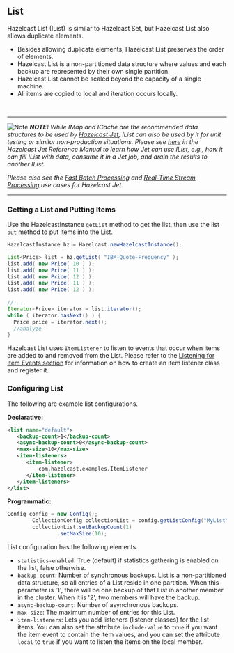 

## List

Hazelcast List (IList) is similar to Hazelcast Set, but Hazelcast List also allows duplicate elements.

* Besides allowing duplicate elements, Hazelcast List preserves the order of elements.
* Hazelcast List is a non-partitioned data structure where values and each backup are represented by their own single partition.
* Hazelcast List cannot be scaled beyond the capacity of a single machine.
* All items are copied to local and iteration occurs locally.



<br>


----


![Note](images/NoteSmall.jpg) ***NOTE:*** *While IMap and ICache are the recommended data structures to be used by [Hazelcast Jet](https://jet.hazelcast.org/), IList can also be used by it for unit testing or similar non-production situations. Please see [here](http://docs.hazelcast.org/docs/jet/0.5/manual/Work_with_Jet/Source_and_Sink_Connectors/Hazelcast_IMDG#page_IList) in the Hazelcast Jet Reference Manual to learn how Jet can use IList, e.g., how it can fill IList with data, consume it in a Jet job, and drain the results to another IList.*

*Please also see the [Fast Batch Processing](https://jet.hazelcast.org/use-cases/fast-batch-processing/) and [Real-Time Stream Processing](https://jet.hazelcast.org/use-cases/real-time-stream-processing/) use cases for Hazelcast Jet.*
<br>

----


### Getting a List and Putting Items

Use the HazelcastInstance `getList` method to get the list, then use the list `put` method to put items into the List.

```java
HazelcastInstance hz = Hazelcast.newHazelcastInstance();

List<Price> list = hz.getList( "IBM-Quote-Frequency" );
list.add( new Price( 10 ) );
list.add( new Price( 11 ) );
list.add( new Price( 12 ) );
list.add( new Price( 11 ) );
list.add( new Price( 12 ) );
        
//....
Iterator<Price> iterator = list.iterator();
while ( iterator.hasNext() ) { 
  Price price = iterator.next(); 
  //analyze
}
```


Hazelcast List uses `ItemListener` to listen to events that occur when items are added to and removed from the List. Please refer to the [Listening for Item Events section](#listening-for-item-events) for information on how to create an item listener class and register it.

### Configuring List


The following are example list configurations.

**Declarative:**

```xml
<list name="default">
   <backup-count>1</backup-count>
   <async-backup-count>0</async-backup-count>
   <max-size>10</max-size>
   <item-listeners>
      <item-listener>
          com.hazelcast.examples.ItemListener
      </item-listener>
   </item-listeners>
</list>
```

**Programmatic:**

```java
Config config = new Config();
        CollectionConfig collectionList = config.getListConfig("MyList");
        collectionList.setBackupCount(1)
                .setMaxSize(10);
```
   

List configuration has the following elements.


- `statistics-enabled`: True (default) if statistics gathering is enabled on the list, false otherwise.
- `backup-count`: Number of synchronous backups. List is a non-partitioned data structure, so all entries of a List reside in one partition. When this parameter is '1', there will be one backup of that List in another member in the cluster. When it is '2', two members will have the backup.
- `async-backup-count`: Number of asynchronous backups.
- `max-size`: The maximum number of entries for this List.
- `item-listeners`: Lets you add listeners (listener classes) for the list items. You can also set the attribute `include-value` to `true` if you want the item event to contain the item values, and you can set the attribute `local` to `true` if you want to listen the items on the local member.




